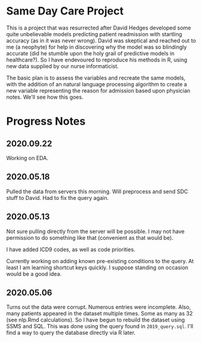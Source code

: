 # Same Day Care Project

This is a project that was resurrected after David Hedges developed some quite unbelievable models predicting patient readmission with startling accuracy (as in it was never wrong). David was skeptical and reached out to me (a neophyte) for help in discovering why the model was so blindingly accurate (did he stumble upon the holy grail of predictive models in healthcare?). So I have endevoured to reproduce his methods in R, using new data supplied by our nurse informaticist.

The basic plan is to assess the variables and recreate the same models, with the addition of an natural language processing algorithm to create a new variable representing the reason for admission based upon physician notes. We'll see how this goes.

# Progress Notes

## 2020.09.22

Working on EDA.

## 2020.05.18

Pulled the data from servers this morning. Will preprocess and send SDC stuff to David. Had to fix the query again.

## 2020.05.13

Not sure pulling directly from the server will be possible. I may not have permission to do something like that (convenient as that would be).

I have added ICD9 codes, as well as code priorities.

Currently working on adding known pre-existing conditions to the query. At least I am learning shortcut keys quickly. I suppose standing on occasion would be a good idea.

## 2020.05.06

Turns out the data were corrupt. Numerous entries were incomplete. Also, many patients appeared in the dataset multiple times. Some as many as 32 (see nlp.Rmd calculations). So I have begun to rebuild the dataset using SSMS and SQL. This was done using the query found in `2019_query.sql`. I'll find a way to query the database directly via R later.
